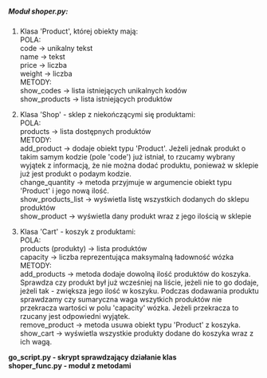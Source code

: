 ##### Moduł shoper.py:

1. Klasa 'Product', której obiekty mają:<br  /> POLA:<br  /> 
code -> unikalny tekst<br  />
name -> tekst<br  />
price -> liczba<br  />
weight -> liczba<br  />
METODY:<br  />
  show_codes -> lista istniejących unikalnych kodów<br  />
  show_products -> lista istniejących produktów

2. Klasa 'Shop' - sklep z niekończącymi się produktami:<br  />
POLA:<br  />
products -> lista dostępnych produktów<br  />
METODY:<br  />
 add_product -> dodaje obiekt typu 'Product'. Jeżeli jednak produkt o takim samym kodzie (pole 'code') już istniał, 
to rzucamy wybrany wyjątek z informacją, że nie można dodać produktu, ponieważ w sklepie już jest produkt o podaym kodzie.<br  />
  change_quantity -> metoda przyjmuje w argumencie obiekt typu 'Product' i jego nową ilość.<br  />
  show_products_list -> wyświetla listę wszystkich dodanych do sklepu produktów<br  />
  show_product -> wyświetla dany produkt wraz z jego ilością w sklepie<br  />
 
3. Klasa 'Cart' - koszyk z produktami:<br  />
POLA:<br  />
products (produkty) -> lista produktów<br  />
capacity -> liczba reprezentująca maksymalną ładowność wózka<br  />
METODY:<br  />
  add_products -> metoda dodaje dowolną ilość produktów do koszyka. Sprawdza czy produkt był już wcześniej na liście, jeżeli nie to go dodaje, 
jeżeli tak - zwiększa jego ilość w koszyku. Podczas dodawania produktu sprawdzamy czy sumaryczna waga wszytkich produktów nie przekracza wartości w polu 'capacity' wózka. 
Jeżeli przekracza to rzucany jest odpowiedni wyjątek.<br  />
  remove_product -> metoda usuwa obiekt typu 'Product' z koszyka.<br  />
  show_cart -> wyświetla wszystkie produkty dodane do koszyka wraz z ich wagą.<br  />
 

<b>go_script.py - skrypt sprawdzający działanie klas<br  />
shoper_func.py - moduł z metodami<br  /></b>

